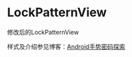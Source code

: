 # LockPatternView

修改后的LockPatternView

样式及介绍参见博客：[Android手势密码探索](http://youngmeng.org/Android%E6%89%8B%E5%8A%BF%E5%AF%86%E7%A0%81%E6%8E%A2%E7%B4%A2/)

